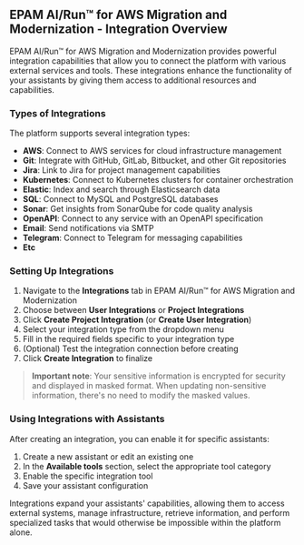 ## EPAM AI/Run™ for AWS Migration and Modernization - Integration Overview

EPAM AI/Run™ for AWS Migration and Modernization provides powerful integration capabilities that allow you to connect the platform with various external services and tools. These integrations enhance the functionality of your assistants by giving them access to additional resources and capabilities.

### Types of Integrations

The platform supports several integration types:

- **AWS**: Connect to AWS services for cloud infrastructure management
- **Git**: Integrate with GitHub, GitLab, Bitbucket, and other Git repositories
- **Jira**: Link to Jira for project management capabilities
- **Kubernetes**: Connect to Kubernetes clusters for container orchestration
- **Elastic**: Index and search through Elasticsearch data
- **SQL**: Connect to MySQL and PostgreSQL databases
- **Sonar**: Get insights from SonarQube for code quality analysis
- **OpenAPI**: Connect to any service with an OpenAPI specification
- **Email**: Send notifications via SMTP
- **Telegram**: Connect to Telegram for messaging capabilities
- **Etc**

### Setting Up Integrations

1. Navigate to the **Integrations** tab in EPAM AI/Run™ for AWS Migration and Modernization
2. Choose between **User Integrations** or **Project Integrations**
3. Click **Create Project Integration** (or **Create User Integration**)
4. Select your integration type from the dropdown menu
5. Fill in the required fields specific to your integration type
6. (Optional) Test the integration connection before creating
7. Click **Create Integration** to finalize

> **Important note**: Your sensitive information is encrypted for security and displayed in masked format. When updating non-sensitive information, there's no need to modify the masked values.

### Using Integrations with Assistants

After creating an integration, you can enable it for specific assistants:

1. Create a new assistant or edit an existing one
2. In the **Available tools** section, select the appropriate tool category
3. Enable the specific integration tool
4. Save your assistant configuration

Integrations expand your assistants' capabilities, allowing them to access external systems, manage infrastructure, retrieve information, and perform specialized tasks that would otherwise be impossible within the platform alone.